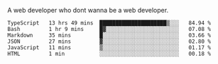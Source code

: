 A web developer who dont wanna be a web developer.

<!--START_SECTION:waka-->

```text
TypeScript   13 hrs 49 mins  █████████████████████▒░░░   84.94 %
Bash         1 hr 9 mins     █▓░░░░░░░░░░░░░░░░░░░░░░░   07.08 %
Markdown     35 mins         █░░░░░░░░░░░░░░░░░░░░░░░░   03.66 %
JSON         27 mins         ▓░░░░░░░░░░░░░░░░░░░░░░░░   02.80 %
JavaScript   11 mins         ▒░░░░░░░░░░░░░░░░░░░░░░░░   01.17 %
HTML         1 min           ░░░░░░░░░░░░░░░░░░░░░░░░░   00.18 %
```

<!--END_SECTION:waka-->
